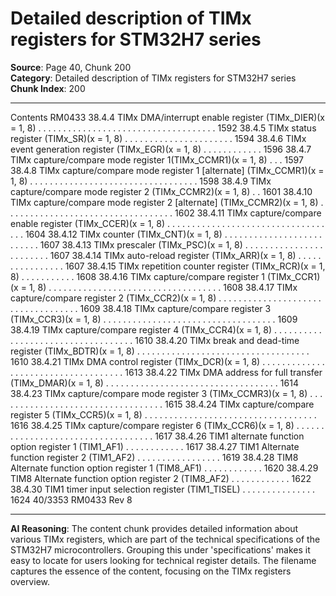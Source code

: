 # Detailed description of TIMx registers for STM32H7 series

**Source**: Page 40, Chunk 200  
**Category**: Detailed description of TIMx registers for STM32H7 series  
**Chunk Index**: 200

---

Contents RM0433
38.4.4 TIMx DMA/interrupt enable register
(TIMx_DIER)(x = 1, 8) . . . . . . . . . . . . . . . . . . . . . . . . . . . . . . . . . . . . 1592
38.4.5 TIMx status register (TIMx_SR)(x = 1, 8) . . . . . . . . . . . . . . . . . . . . . . 1594
38.4.6 TIMx event generation register (TIMx_EGR)(x = 1, 8) . . . . . . . . . . . . 1596
38.4.7 TIMx capture/compare mode register 1(TIMx_CCMR1)(x = 1, 8) . . . 1597
38.4.8 TIMx capture/compare mode register 1 [alternate]
(TIMx_CCMR1)(x = 1, 8) . . . . . . . . . . . . . . . . . . . . . . . . . . . . . . . . . . 1598
38.4.9 TIMx capture/compare mode register 2 (TIMx_CCMR2)(x = 1, 8) . . 1601
38.4.10 TIMx capture/compare mode register 2 [alternate]
(TIMx_CCMR2)(x = 1, 8) . . . . . . . . . . . . . . . . . . . . . . . . . . . . . . . . . . 1602
38.4.11 TIMx capture/compare enable register
(TIMx_CCER)(x = 1, 8) . . . . . . . . . . . . . . . . . . . . . . . . . . . . . . . . . . . 1604
38.4.12 TIMx counter (TIMx_CNT)(x = 1, 8) . . . . . . . . . . . . . . . . . . . . . . . . . . 1607
38.4.13 TIMx prescaler (TIMx_PSC)(x = 1, 8) . . . . . . . . . . . . . . . . . . . . . . . . 1607
38.4.14 TIMx auto-reload register (TIMx_ARR)(x = 1, 8) . . . . . . . . . . . . . . . . 1607
38.4.15 TIMx repetition counter register (TIMx_RCR)(x = 1, 8) . . . . . . . . . . . 1608
38.4.16 TIMx capture/compare register 1
(TIMx_CCR1)(x = 1, 8) . . . . . . . . . . . . . . . . . . . . . . . . . . . . . . . . . . . 1608
38.4.17 TIMx capture/compare register 2
(TIMx_CCR2)(x = 1, 8) . . . . . . . . . . . . . . . . . . . . . . . . . . . . . . . . . . . 1609
38.4.18 TIMx capture/compare register 3
(TIMx_CCR3)(x = 1, 8) . . . . . . . . . . . . . . . . . . . . . . . . . . . . . . . . . . . 1609
38.4.19 TIMx capture/compare register 4
(TIMx_CCR4)(x = 1, 8) . . . . . . . . . . . . . . . . . . . . . . . . . . . . . . . . . . . 1610
38.4.20 TIMx break and dead-time register
(TIMx_BDTR)(x = 1, 8) . . . . . . . . . . . . . . . . . . . . . . . . . . . . . . . . . . . 1610
38.4.21 TIMx DMA control register
(TIMx_DCR)(x = 1, 8) . . . . . . . . . . . . . . . . . . . . . . . . . . . . . . . . . . . . 1613
38.4.22 TIMx DMA address for full transfer
(TIMx_DMAR)(x = 1, 8) . . . . . . . . . . . . . . . . . . . . . . . . . . . . . . . . . . . 1614
38.4.23 TIMx capture/compare mode register 3
(TIMx_CCMR3)(x = 1, 8) . . . . . . . . . . . . . . . . . . . . . . . . . . . . . . . . . . 1615
38.4.24 TIMx capture/compare register 5
(TIMx_CCR5)(x = 1, 8) . . . . . . . . . . . . . . . . . . . . . . . . . . . . . . . . . . . 1616
38.4.25 TIMx capture/compare register 6
(TIMx_CCR6)(x = 1, 8) . . . . . . . . . . . . . . . . . . . . . . . . . . . . . . . . . . . 1617
38.4.26 TIM1 alternate function option register 1 (TIM1_AF1) . . . . . . . . . . . . 1617
38.4.27 TIM1 Alternate function register 2 (TIM1_AF2) . . . . . . . . . . . . . . . . . 1619
38.4.28 TIM8 Alternate function option register 1 (TIM8_AF1) . . . . . . . . . . . . 1620
38.4.29 TIM8 Alternate function option register 2 (TIM8_AF2) . . . . . . . . . . . . 1622
38.4.30 TIM1 timer input selection register (TIM1_TISEL) . . . . . . . . . . . . . . . 1624
40/3353 RM0433 Rev 8

---

**AI Reasoning**: The content chunk provides detailed information about various TIMx registers, which are part of the technical specifications of the STM32H7 microcontrollers. Grouping this under 'specifications' makes it easy to locate for users looking for technical register details. The filename captures the essence of the content, focusing on the TIMx registers overview.

